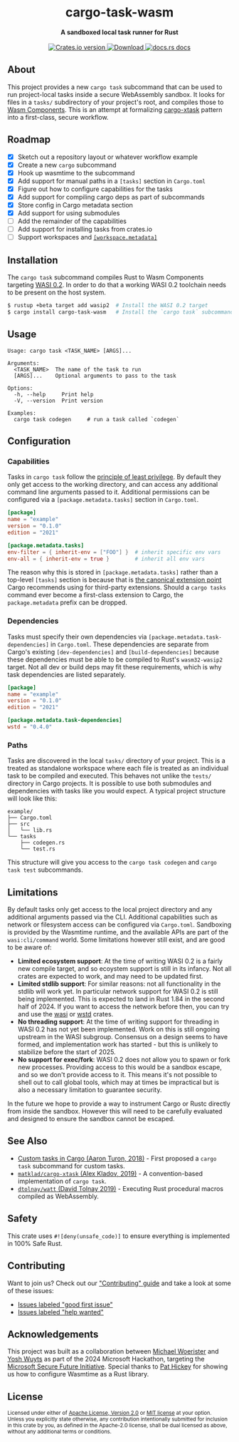 <h1 align="center">cargo-task-wasm</h1>
<div align="center">
  <strong>
    A sandboxed local task runner for Rust
  </strong>
</div>

 <br />

<div align="center">
  <a href="https://crates.io/crates/cargo-task-wasm">
    <img src="https://img.shields.io/crates/v/cargo-task-wasm.svg?style=flat-square"
    alt="Crates.io version" />
  </a>
  <a href="https://crates.io/crates/cargo-task-wasm">
    <img src="https://img.shields.io/crates/d/cargo-task-wasm.svg?style=flat-square"
      alt="Download" />
  </a>
  <a href="https://docs.rs/cargo-task-wasm">
    <img src="https://img.shields.io/badge/docs-latest-blue.svg?style=flat-square"
      alt="docs.rs docs" />
  </a>
</div>

## About

This project provides a new `cargo task` subcommand that can be used to run
project-local tasks inside a secure WebAssembly sandbox. It looks for files in a
`tasks/` subdirectory of your project's root, and compiles those to [Wasm
Components](https://component-model.bytecodealliance.org). This is an attempt at
formalizing [cargo-xtask](https://github.com/matklad/cargo-xtask) pattern into a
first-class, secure workflow.

## Roadmap

- [x] Sketch out a repository layout or whatever workflow example
- [x] Create a new `cargo` subcommand
- [x] Hook up wasmtime to the subcommand
- [x] Add support for manual paths in a `[tasks]` section in `Cargo.toml`
- [x] Figure out how to configure capabilities for the tasks
- [x] Add support for compiling cargo deps as part of subcommands
- [x] Store config in Cargo metadata section
- [x] Add support for using submodules
- [ ] Add the remainder of the capabilities
- [ ] Add support for installing tasks from crates.io
- [ ] Support workspaces and [`[workspace.metadata]`](https://doc.rust-lang.org/cargo/reference/workspaces.html#the-metadata-table)

## Installation

The `cargo task` subcommand compiles Rust to Wasm Components targeting [WASI
0.2](https://wasi.dev). In order to do that a working WASI 0.2 toolchain needs
to be present on the host system.

```sh
$ rustup +beta target add wasip2  # Install the WASI 0.2 target
$ cargo install cargo-task-wasm   # Install the `cargo task` subcommand
```

## Usage

```text
Usage: cargo task <TASK_NAME> [ARGS]...

Arguments:
  <TASK_NAME>  The name of the task to run
  [ARGS]...    Optional arguments to pass to the task

Options:
  -h, --help     Print help
  -V, --version  Print version

Examples:
  cargo task codegen     # run a task called `codegen`
```

## Configuration

### Capabilities

Tasks in `cargo task` follow the [principle of least
privilege](https://en.wikipedia.org/wiki/Principle_of_least_privilege). By
default they only get access to the working directory, and can access any
additional command line arguments passed to it. Additional permissions can be
configured via a `[package.metadata.tasks]` section in `Cargo.toml`.

```toml
[package]
name = "example"
version = "0.1.0"
edition = "2021"

[package.metadata.tasks]
env-filter = { inherit-env = ["FOO"] }  # inherit specific env vars
env-all = { inherit-env = true }        # inherit all env vars
```

The reason why this is stored in `[package.metadata.tasks]` rather than a
top-level `[tasks]` section is because that is [the canonical extension
point](https://doc.rust-lang.org/cargo/reference/manifest.html#the-metadata-table)
Cargo recommends using for third-party extensions. Should a `cargo tasks`
command ever become a first-class extension to Cargo, the `package.metadata`
prefix can be dropped.

### Dependencies

Tasks must specify their own dependencies via
`[package.metadata.task-dependencies]` in `Cargo.toml`. These dependencies are
separate from Cargo's existing `[dev-dependencies]` and `[build-dependencies]`
because these dependencies must be able to be compiled to Rust's `wasm32-wasip2`
target. Not all dev or build deps may fit these requirements, which is why task
dependencies are listed separately.

```toml
[package]
name = "example"
version = "0.1.0"
edition = "2021"

[package.metadata.task-dependencies]
wstd = "0.4.0"
```

### Paths

Tasks are discovered in the local `tasks/` directory of your project. This is a
treated as standalone workspace where each file is treated as an individual task
to be compiled and executed. This behaves not unlike the `tests/` directory in
Cargo projects. It is possible to use both submodules and dependencies with
tasks like you would expect. A typical project structure will look like this:

```text
example/
├── Cargo.toml
├── src
│   └── lib.rs
└── tasks
    ├── codegen.rs
    └── test.rs
```

This structure will give you access to the `cargo task codegen` and `cargo task
test` subcommands.

## Limitations

By default tasks only get access to the local project directory and any
additional arguments passed via the CLI. Additional capabilities such as network
or filesystem access can be configured via `Cargo.toml`. Sandboxing is provided
by the Wasmtime runtime, and the available APIs are part of the
`wasi:cli/command` world. Some limitations however still exist, and are good to
be aware of:

- **Limited ecosystem support**: At the time of writing WASI 0.2 is a fairly new
compile target, and so ecoystem support is still in its infancy. Not all crates
are expected to work, and may need to be updated first.
- **Limited stdlib support**: For similar reasons: not all functionality in the
stdlib will work yet. In particular network support for WASI 0.2 is still being
implemented. This is expected to land in Rust 1.84 in the second half of 2024.
If you want to access the network before then, you can try and use the
[wasi](https://docs.rs/wasi) or [wstd](https://docs.rs/wstd) crates.
- **No threading support**: At the time of writing support for threading in WASI
0.2 has not yet been implemented. Work on this is still ongoing upstream in the
WASI subgroup. Consensus on a design seems to have formed, and implementation
work has started - but this is unlikely to stabilize before the start of 2025.
- **No support for exec/fork**: WASI 0.2 does not allow you to spawn or fork new
processes. Providing access to this would be a sandbox escape, and so we don't
provide access to it. This means it's not possible to shell out to call global
tools, which may at times be impractical but is also a necessary limitation to
guarantee security.

In the future we hope to provide a way to instrument Cargo or Rustc directly
from inside the sandbox. However this will need to be carefully evaluated and
designed to ensure the sandbox cannot be escaped.

## See Also

- [Custom tasks in Cargo (Aaron Turon, 2018)](http://aturon.github.io/tech/2018/04/05/workflows/) - First proposed a `cargo task` subcommand for custom tasks.
- [`matklad/cargo-xtask` (Alex Kladov, 2019)](https://github.com/matklad/cargo-xtask) - A convention-based implementation of `cargo task`.
- [`dtolnay/watt` (David Tolnay 2019)](https://github.com/dtolnay/watt) - Executing Rust procedural macros compiled as WebAssembly.

## Safety
This crate uses ``#![deny(unsafe_code)]`` to ensure everything is implemented in
100% Safe Rust.

## Contributing
Want to join us? Check out our ["Contributing" guide][contributing] and take a
look at some of these issues:

- [Issues labeled "good first issue"][good-first-issue]
- [Issues labeled "help wanted"][help-wanted]

[contributing]: https://github.com/yoshuawuyts/cargo-task-wasm/blob/master.github/CONTRIBUTING.md
[good-first-issue]: https://github.com/yoshuawuyts/cargo-task-wasm/labels/good%20first%20issue
[help-wanted]: https://github.com/yoshuawuyts/cargo-task-wasm/labels/help%20wanted

## Acknowledgements

This project was built as a collaboration between [Michael
Woerister](https://github.com/michaelwoerister) and [Yosh
Wuyts](https://github.com/yoshuawuyts) as part of the 2024 Microsoft Hackathon,
targeting the [Microsoft Secure Future
Initiative](https://www.microsoft.com/en-us/microsoft-cloud/resources/secure-future-initiative).
Special thanks to [Pat Hickey](https://github.com/pchickey) for showing us how
to configure Wasmtime as a Rust library.

## License

<sup>
Licensed under either of <a href="LICENSE-APACHE">Apache License, Version
2.0</a> or <a href="LICENSE-MIT">MIT license</a> at your option.
</sup>

<br/>

<sub>
Unless you explicitly state otherwise, any contribution intentionally submitted
for inclusion in this crate by you, as defined in the Apache-2.0 license, shall
be dual licensed as above, without any additional terms or conditions.
</sub>
